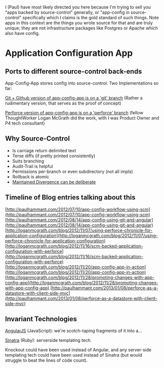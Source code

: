 I (Paul) have most likely directed you here because I'm trying to sell you "apps backed by source-control" generally, or "app-config in source-control" specifically which I claims is the gold standard of such things.  Note apps in this context are the things you wrote source for that and are truly unique; they are not infrastructure packages like Postgres or Apache which also have config. 

Application Configuration App
=============================

Ports to different source-control back-ends
-------------------------------------------

App-Config-App stores config into source-control. Two Implementations so far:

[Git + Github version of app-config-app is on a 'git' branch](https://github.com/paul-hammant/app-config-app/tree/git)
(Rather a rudimentary version, that serves as the proof of concept) 

[Perforce version of app-config-app is on a 'perforce' branch](https://github.com/paul-hammant/app-config-app/tree/perforce)
(fellow ThoughtWorker Logan McGrath did the work, with I was Product Owner and P4 tech consultant)

Why Source-Control
------------------

* Is carriage return delimited text
* Terse diffs (if pretty printed consistently)
* Suits branching
* Audit-Trail is helpful
* Permissions per-branch or even subdirectory (not all impls)
* Rollback is atomic
* [Maintained Divergence can be deliberate](http://paulhammant.com/2013/04/02/maintained-divergence/)

Timeline of Blog entries talking about this
-------------------------------------------

[http://paulhammant.com/2012/07/10/app-config-workflow-using-scm](http://paulhammant.com/2012/07/10/app-config-workflow-using-scm)
[http://paulhammant.com/2012/08/14/app-config-using-git-and-angular](http://paulhammant.com/2012/08/14/app-config-using-git-and-angular)
[http://loganmcgrath.com/blog/2012/11/07/using-perforce-chronicle-for-application-configuration](http://loganmcgrath.com/blog/2012/11/07/using-perforce-chronicle-for-application-configuration)
[http://loganmcgrath.com/blog/2012/11/16/scm-backed-application-configuration-with-perforce](http://loganmcgrath.com/blog/2012/11/16/scm-backed-application-configuration-with-perforce)
[http://loganmcgrath.com/blog/2012/11/20/app-config-app-in-action](http://loganmcgrath.com/blog/2012/11/20/app-config-app-in-action)
[http://loganmcgrath.com/blog/2012/11/28/promoting-changes-with-app-config-app](http://loganmcgrath.com/blog/2012/11/28/promoting-changes-with-app-config-app)
[http://paulhammant.com/2013/01/08/perforce-as-a-datastore-with-client-side-mvc](http://paulhammant.com/2013/01/08/perforce-as-a-datastore-with-client-side-mvc)

Invariant Technologies
----------------------

[AngularJS](http://angularjs.org) (JavaScript): we're scotch-taping fragments of it into a...

[Sinatra](http://www.sinatrarb.com) (Ruby): serverside templating tech.

Knockout could have been used instead of Angular, and any server-side templating tech could have been used instead of Sinatra (but would struggle to beat the lines of code count).